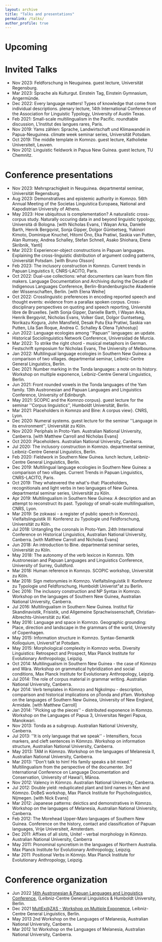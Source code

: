 ```yaml
---
layout: archive
title: "Talks and presentations"
permalink: /talks/
author_profile: true
---
```


Upcoming
====

Invited Talks
====

* Nov 2023: Feldforschung in Neuguinea. guest lecture, Universität Regensburg.
* Mar 2023: Sprache als Kulturgut. Einstein Tag, Einstein Gymnasium, Angermünde.
* Dec 2022: Every language matters! Types of knowledge that come from individual descriptions. plenary lecture, 14th International Conference of the Association for Linguistic Typology, University of Austin Texas.
* Feb 2021: Small-scale multilingualism in the Pacific. roundtable discussion, L'Institut des langues rares, Paris.
* Nov 2019: Yams zählen: Sprache, Landwirtschaft und Klimawandel in Papua-Neuguinea. climate week seminar series, Universität Potsdam.
* Oct 2019: The middle template in Komnzo. guest lecture, Katholieke Universiteit, Leuven.
* Nov 2012: Linguistic fieldwork in Papua New Guinea. guest lecture, TU Chemnitz.

Conference presentations
====
* Nov 2023: Mehrsprachigkeit in Neuguinea. departmental seminar, Universität Regensburg.
* Aug 2023: Demonstratives and epistemic authority in Komnzo. 56th Annual Meeting of the Societas Linguistica Europaea, National and Kapodistrian University of Athens.
* May 2023: How ubiquitous is complementation? A naturalistic cross-corpus study. Naturally occuring data in and beyond linguistic typology, Università di Bologna. [with Nicholas Evans, I Wayan Arka, Danielle Barth, Henrik Bergqvist, Sonja Gipper, Dolgor Güntsetseg, Yukinori Kimoto, Dominique Knuchel, Hitomi Ōno, Eka Pratiwi, Saskia van Putten, Alan Rumsey, Andrea Schalley, Stefan Schnell, Asako Shiohara, Elena Skribnik, Yanti]
* Mar 2023: Experiencer-object constructions in Papuan languages. Explaining the cross-linguistic distribution of argument coding patterns, Universität Potsdam. [with Bruno Olsson]
* Feb 2023: The inclusory construction in Komnzo. Current trends in Papuan Linguistics II, CNRS-LACITO, Paris.
* Oct 2022: Dual-use collections: what documenters can learn from film makers. Language Documentation and Archiving during the Decade of Indigenous Languages Conference, Berlin-Brandenburgische Akademie der Wissenschaften, Berlin. [with Elena Weihe]
* Oct 2022: Crosslinguistic preferences in encoding reported speech and thought events: evidence from a parallax spoken corpus. Cross-disciplinary perspectives on quoting and speech reporting, Université libre de Bruxelles. [with Sonja Gipper, Danielle Barth, I Wayan Arka, Henrik Bergqvist, Nicholas Evans, Volker Gast, Dolgor Guntsetseg, Norikazu Kogura, John Mansfield, Desak Putu Eka Pratiwi, Saskia van Putten, Lila San Roque, Andrea C. Schalley \& Olena Tykhostup]
* Jun 2022: Language ecologies among ''Papuan'' languages: an update. Historical Sociolinguistics Network Conference, Universidad de Murcia.
* Mar 2022: To strike the right chord - musical metaphors in German. Festschrift symposium for Nicholas Evans, The University of Melbourne.
* Jan 2022: Multilingual language ecologies in Southern New Guinea: a comparison of two villages. departmental seminar, Leibniz-Centre General Linguistics, Berlin.
* Dec 2021: Number marking in the Tonda languages: a note on its history. Workshop on multiple exponence, Leibniz-Centre General Linguistics, Berlin.
* Jun 2021: Front rounded vowels in the Tonda languages of the Yam family. 13th Austronesian and Papuan Languages and Linguistics Conference, University of Edinburgh.
* May 2021: SCOPIC and the Komnzo corpus}. guest lecture for the seminar ''Corpus linguistics'', Humboldt Universität, Berlin.
* Mar 2021: Placeholders in Komnzo and Bine: A corpus view}. CNRS, Lyon.
* Dec 2020: Numeral systems. guest lecture for the seminar ''Language in its environment'', Universität zu Köln.
* Nov 2020: Periphals in Proto-Yam. Australian National University, Canberra. [with Matthew Carroll and Nicholas Evans]
* Oct 2020: Placeholders. Australian National University, Canberra.
* Jul 2020: The inclusory construction in Komnzo. departmental seminar, Leibniz-Centre General Linguistics, Berlin.
* Feb 2020: Fieldwork in Southern New Guinea. lunch lecture, Leibniz-Centre General Linguistics, Berlin.
* Dec 2019: Multilingual language ecologies in Southern New Guinea: a comparison of two villages. Current Trends in Papuan Linguistics, CNRS-LACITO, Paris.
* Oct 2019: They whatevered the what's-that: Placeholders, recognitionals and light verbs in two languages of New Guinea. departmental seminar series, Universität zu Köln.
* Apr 2019: Multilingualism in Southern New Guinea: A description and an attempt to reconstruct its past. Typology of small-scale multilingualism, CNRS, Lyon.
* Mar 2019: Se zokwasi - a register of public speech in Komnzo}. Vielfaltslinguistik III: Konferenz zu Typologie und Feldforschung, Universität zu Köln.
* Jul 2018: Untangling the coronals in Proto-Yam. 24th International Conference on Historical Linguistics, Australian National University, Canberra. [with Matthew Carroll and Nicholas Evans]
* Jun 2018: An introduction to Bine. departmental seminar series, Universität zu Köln.
* May 2018: The autonomy of the verb lexicon in Komnzo. 10th Austronesian and Papuan Languages and Linguistics Conference, University of Surrey, Guildford.
* Mar 2018: Human reference in Komnzo. SCOPIC workshop, Universität zu Köln.
* Mar 2018: Sign metonymies in Komnzo. Vielfaltslinguistik II: Konferenz zu Typologie und Feldforschung, Humboldt Univerist\"at zu Berlin.
* Dec 2016: The inclusory construction and NP Syntax in Komnzo. Workshop on the languages of Southern New Guinea, Australian National University, Canberra.
* Jul 2016: Multilingualism in Southern New Guinea. Institut für Skandinavistik, Frisistik, und Allgemeine Sprachwissenschaft, Christian-Albrechts-Universität zu Kiel.
* May 2016: Language and space in Komnzo. Geographic grounding: Place, direction and landscape in the grammars of the world, University of Copenhagen.
* May 2015: Information structure in Komnzo. Syntax-Semantik Kolloquium, Universit\"at Potsdam.
* May 2015: Morphological complexity in Komnzo verbs. Diversity Linguistics: Retrospect and Prospect, Max Planck Institute for Evolutionary Anthropology, Leipzig.
* Oct 2014: Multilingualism in Southern New Guinea - the case of Kómnzo and Wära. Workshop on grammatical hybridization and social conditions, Max Planck Institute for Evolutionary Anthropology, Leipzig.
* Jul 2014: The role of corpus material in grammar writing. Australian National University, Canberra.
* Apr 2014: Verb templates in Kómnzo and Ngkolmpu - description, comparison and historical implications on pTonda and pYam. Workshop on the languages of Southern New Guinea, University of New England, Armidale. [with Matthew Carroll]
* Jan 2014: ''Picking up the pieces'' - distributed exponence in Komnzo. Workshop on the Languages of Papua 3, Universitas Negeri Papua, Manokwari.
* Nov 2013: Tonda as a subgroup. Australian National University, Canberra.
* Jul 2013: ''It is only language that we speak'' - Intensifiers, focus markers, and cleft sentences in Kómnzo. Workshop on information structure, Australian National University, Canberra.
* May 2013: TAM in Kómnzo. Workshop on the languages of Melanesia II, Australian National University, Canberra.
* Mar 2013: ''Don't talk to him! His family speaks a bit mixed.'' Multilingualism from the perspective of the documenter. 3rd International Conference on Language Documentation and Conservation, University of Hawai'i, Mānoa.
* Nov 2012: Valency in Kómnzo. Australian National University, Canberra.
* Jul 2012: Double yield: reduplicated plant and bird names in Nen and Kómnzo. DoBeS workshop, Max Planck Institute for Psycholinguistics, Nijmegen. [with Nick Evans]
* Mar 2012: Japanese patterns: deictics and demonstratives in Kómnzo. Workshop on the languages of Melanesia, Australian National University, Canberra.
* Feb 2012: The Morehead Upper-Maro languages of Southern New Guinea. Conference on the history, contact and classification of Papuan languages, Vrije Universiteit, Amsterdam.
* Dec 2011: Affixes of all slots, Unite! - verbal morphology in Kómnzo. Australian National University, Canberra
* May 2011: Pronominal syncretism in the languages of Northern Australia. Max Planck Institute for Evolutionary Anthropology, Leipzig.
* Mar 2011: Positional Verbs in Kómnjo. Max Planck Institute for Evolutionary Anthropology, Leipzig.

Conference organization
====

* Jun 2022 [14th Austronesian & Papuan Languages and Linguistics Conference](https://sites.google.com/view/apll14-conference/), {Leibniz-Centre General Linguistics & Humboldt University, Berlin.
* Dec 2021 [MultEx@ZAS - Workshop on Multiple Exponence](https://sites.google.com/view/multexzas/home), Leibniz-Centre General Linguistics, Berlin.
* May 2013 2nd Workshop on the Languages of Melanesia, Australian National University, Canberra.
* Mar 2012 1st Workshop on the Languages of Melanesia, Australian National University, Canberra.
